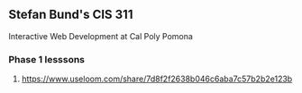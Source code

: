 
## Stefan Bund's CIS 311 
Interactive Web Development at Cal Poly Pomona

### Phase 1 lesssons
1. https://www.useloom.com/share/7d8f2f2638b046c6aba7c57b2b2e123b
